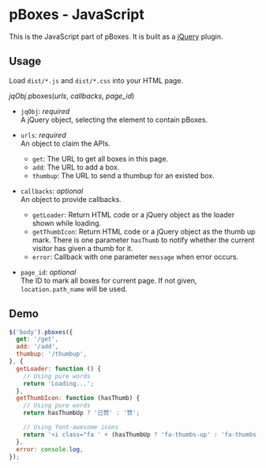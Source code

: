 pBoxes - JavaScript
===

This is the JavaScript part of pBoxes. It is built as a [jQuery](http://jquery.com) plugin.

Usage
---
Load `dist/*.js` and `dist/*.css` into your HTML page.

*jqObj*.pboxes(*urls*, *callbacks*, *page_id*)

* `jqObj`: *required*  
  A jQuery object, selecting the element to contain pBoxes.

* `urls`: *required*  
  An object to claim the APIs.

  * `get`: The URL to get all boxes in this page.
  * `add`: The URL to add a box.
  * `thumbup`: The URL to send a thumbup for an existed box.

* `callbacks`: *optional*  
  An object to provide callbacks.

  * `getLoader`: Return HTML code or a jQuery object as the loader shown while loading.
  * `getThumbIcon`: Return HTML code or a jQuery object as the thumb up mark. There is one parameter `hasThumb` to notify whether the current visitor has given a thumb for it.
  * `error`: Callback with one parameter `message` when error occurs.

* `page_id`: *optional*  
  The ID to mark all boxes for current page. If not given, `location.path_name` will be used.

Demo
---

``` javascript
$('body').pboxes({
  get: '/get',
  add: '/add',
  thumbup: '/thumbup',
}, {
  getLoader: function () {
    // Using pure words
    return 'Loading...';
  },
  getThumbIcon: function (hasThumb) {
    // Using pure words
    return hasThumbUp ? '已赞' : '赞';

    // Using font-awesome icons
    return '<i class="fa ' + (hasThumbUp ? 'fa-thumbs-up' : 'fa-thumbs-o-up') + '"></i>';
  },
  error: console.log,
});
```
